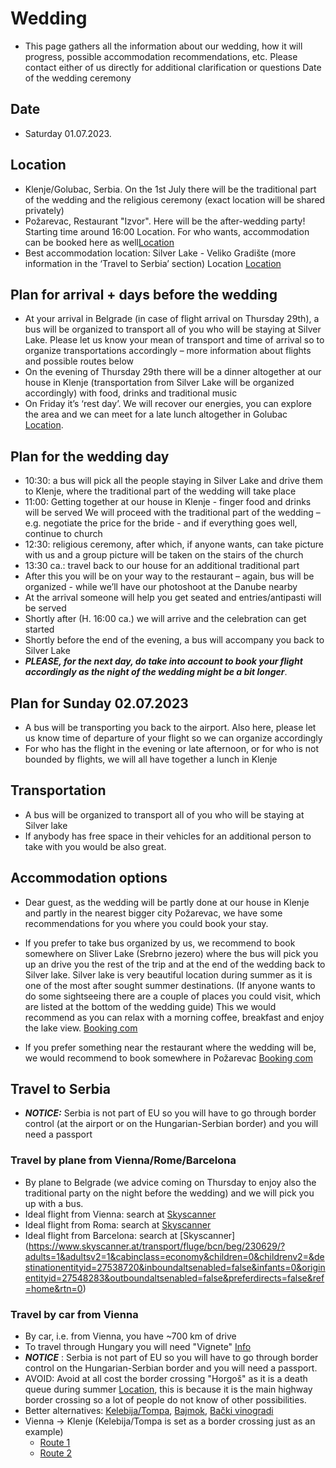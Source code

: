 # Wedding

* This page gathers all the information about our wedding, how it will progress, possible accommodation recommendations, etc.
Please contact either of us directly for additional clarification or questions
Date of the wedding ceremony



## Date 
* Saturday 01.07.2023.



## Location
* Klenje/Golubac, Serbia. On the 1st July there will be the traditional part of the wedding and the religious ceremony (exact location will be shared privately)
* Požarevac, Restaurant "Izvor". Here will be the after-wedding party! Starting time around 16:00 Location. For who wants, accommodation can be booked here as well[Location](https://maglit.me/restaurantlocation)
* Best accommodation location: Silver Lake - Veliko Gradište (more information in the ‘Travel to Serbia’ section) Location [Location](https://maglit.me/silverlakevg)

## Plan for arrival + days before the wedding
* At your arrival in Belgrade (in case of flight arrival on Thursday 29th), a bus will be organized to transport all of you who will be staying at Silver Lake. Please let us know your mean of transport and time of arrival so to organize transportations accordingly – more information about flights and possible routes below
* On the evening of Thursday 29th there will be a dinner altogether at our house in Klenje (transportation from Silver Lake will be organized accordingly) with food, drinks and traditional music
* On Friday it’s ‘rest day’. We will recover our energies, you can explore the area and we can meet for a late lunch altogether in Golubac [Location](https://www.openstreetmap.org/#map=17/44.65244/21.63017).

## Plan for the wedding day

*  10:30: a bus will pick all the people staying in Silver Lake and drive them to Klenje, where the traditional part of the wedding will take place
*  11:00: Getting together at our house in Klenje - finger food and drinks will be served
We will proceed with the traditional part of the wedding – e.g. negotiate the price for the bride - and if everything goes well, continue to church
* 12:30: religious ceremony, after which, if anyone wants, can take picture with us and a group picture will be taken on the stairs of the church
*  13:30 ca.: travel back to our house for an additional traditional part
* After this you will be on your way to the restaurant – again, bus will be organized - while we’ll have our photoshoot at the Danube nearby
* At the arrival someone will help you get seated and entries/antipasti will be served
* Shortly after (H. 16:00 ca.) we will arrive and the celebration can get started
* Shortly before the end of the evening, a bus will accompany you back to Silver Lake
* __*PLEASE, for the next day, do take into account to book your flight accordingly as the night of the wedding might be a bit longer*__.

## Plan for Sunday 02.07.2023

 * A bus will be transporting you back to the airport. Also here, please let us know time of departure of your flight so we can organize accordingly
* For who has the flight in the evening or late afternoon, or for who is not bounded by flights, we will all have together a lunch in Klenje

## Transportation
* A bus will be organized to transport all of you who will be staying at Silver lake
* If anybody has free space in their vehicles for an additional person to take with you would
be also great.



## Accommodation options
* Dear guest, as the wedding will be partly done at our house in Klenje and partly
in the nearest bigger city Požarevac, we have some recommendations for you where you could book your stay.

* If you prefer to take bus organized by us, we recommend to book somewhere on Sliver Lake (Srebrno jezero) 
where the bus will pick you up an drive you the rest of the trip and at the end of the wedding back to
Silver lake. Silver lake is very beautiful location during summer as it is one of the most after sought summer destinations. (If anyone wants to do some sightseeing there are a couple of places you could visit, which are listed at the bottom of the wedding guide) 
This  we would recommend as you can relax with a morning coffee, breakfast and enjoy the lake view.
[Booking com](https://maglit.me/silverlakeaccomodations)

* If you prefer something near the restaurant where the wedding will be, we would recommend to book somewhere in Požarevac
[Booking com](https://maglit.me/pozarevacaccomodations)

## Travel to Serbia


* *__NOTICE:__* Serbia is not part of EU so you will have to go through border control (at the airport or on the Hungarian-Serbian border) and you will need a passport
### Travel by plane from Vienna/Rome/Barcelona
* By plane to Belgrade (we advice coming on Thursday to enjoy also the traditional party on the night before the wedding) and we will pick you up with a bus. 
* Ideal flight from Vienna: search at [Skyscanner](https://www.skyscanner.at/transport/fluge/vie/beg/230629/?adults=1&adultsv2=1&cabinclass=economy&children=0&childrenv2=&destinationentityid=27538720&inboundaltsenabled=false&infants=0&originentityid=27547395&outboundaltsenabled=false&preferdirects=false&ref=home&rtn=0)
* Ideal flight from Roma: search at [Skyscanner](https://www.skyscanner.at/transport/fluge/rome/beg/230629/?adults=1&adultsv2=1&cabinclass=economy&children=0&childrenv2=&inboundaltsenabled=false&infants=0&originentityid=27539793&outboundaltsenabled=false&preferdirects=false&ref=home&rtn=0) 
*  Ideal flight from Barcelona: search at [Skyscanner] (https://www.skyscanner.at/transport/fluge/bcn/beg/230629/?adults=1&adultsv2=1&cabinclass=economy&children=0&childrenv2=&destinationentityid=27538720&inboundaltsenabled=false&infants=0&originentityid=27548283&outboundaltsenabled=false&preferdirects=false&ref=home&rtn=0)

### Travel by car from Vienna
* By car, i.e. from Vienna, you have ~700 km of drive
* To travel through Hungary you will need "Vignete" [Info](https://maglit.me/vigneteinfo) 
* *__NOTICE__* : Serbia is not part of EU so you will have to go through border control on the Hungarian-Serbian border and you will need a passport.
* AVOID: Avoid at all cost the border crossing "Horgoš" as it is a death queue during summer [Location]([Location](https://maglit.me/horgosbordercrossing)), this is because it is the main highway border
crossing so a lot of people do not know of other possibilities.
* Better alternatives: [Kelebija/Tompa](https://maglit.me/kelebijabordercrossing), [Bajmok](https://maglit.me/bajmokbordercrossing), [Bački vinogradi](https://maglit.me/bajmokbordercrossing)
* Vienna -> Klenje  (Kelebija/Tompa is set as a border crossing just as an example)
	* [Route 1](https://maglit.me/routoption1) 
	* [Route 2](https://maglit.me/routeotion2)

